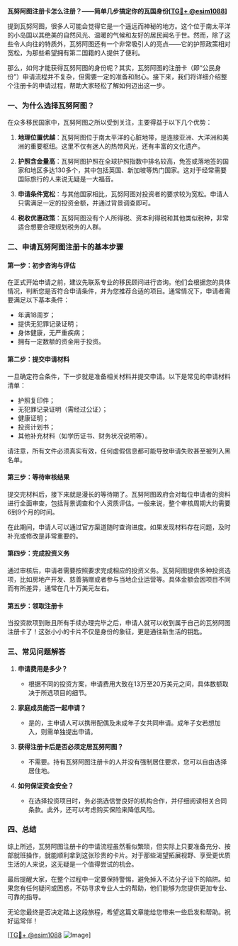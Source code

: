 **瓦努阿图注册卡怎么注册？——简单几步搞定你的瓦国身份[[TG💪+ @esim1088](https://t.me/s/esim1088)]**

提到瓦努阿图，很多人可能会觉得它是一个遥远而神秘的地方。这个位于南太平洋的小岛国以其绝美的自然风光、温暖的气候和友好的居民闻名于世。然而，除了这些令人向往的特质外，瓦努阿图还有一个非常吸引人的亮点——它的护照政策相对宽松，为那些希望拥有第二国籍的人提供了便利。

那么，如何才能获得瓦努阿图的身份呢？其实，瓦努阿图的注册卡（即“公民身份”）申请流程并不复杂，但需要一定的准备和耐心。接下来，我们将详细介绍整个注册卡的申请过程，帮助大家轻松了解如何迈出这一步。

### 一、为什么选择瓦努阿图？

在众多移民国家中，瓦努阿图之所以受到关注，主要得益于以下几个优势：

1. **地理位置优越**：瓦努阿图位于南太平洋的心脏地带，是连接亚洲、大洋洲和美洲的重要枢纽。这里不仅有迷人的热带风光，还有丰富的文化遗产。
   
2. **护照含金量高**：瓦努阿图护照在全球护照指数中排名较高，免签或落地签的国家和地区多达130多个，其中包括英国、新加坡等热门国家。这对于经常需要国际旅行的人来说无疑是一大福音。

3. **申请条件宽松**：与其他国家相比，瓦努阿图对投资者的要求较为宽松。申请人只需满足一定的投资金额，并通过背景调查即可。

4. **税收优惠政策**：瓦努阿图没有个人所得税、资本利得税和其他类似税种，非常适合想要合理规划税务的人群。

### 二、申请瓦努阿图注册卡的基本步骤

#### 第一步：初步咨询与评估

在正式开始申请之前，建议先联系专业的移民顾问进行咨询。他们会根据您的具体情况，判断您是否符合申请条件，并为您推荐合适的项目。通常情况下，申请者需要满足以下基本条件：

- 年满18周岁；
- 提供无犯罪记录证明；
- 身体健康，无严重疾病；
- 拥有一定数额的资金用于投资。

#### 第二步：提交申请材料

一旦确定符合条件，下一步就是准备相关材料并提交申请。以下是常见的申请材料清单：

- 护照复印件；
- 无犯罪记录证明（需经过公证）；
- 健康证明；
- 投资计划书；
- 其他补充材料（如学历证书、财务状况说明等）。

请注意，所有文件必须真实有效，任何虚假信息都可能导致申请失败甚至被列入黑名单。

#### 第三步：等待审核结果

提交完材料后，接下来就是漫长的等待期了。瓦努阿图政府会对每位申请者的资料进行全面审查，包括背景调查和个人资质评估。一般来说，整个审核周期大约需要6到9个月的时间。

在此期间，申请人可以通过官方渠道随时查询进度。如果发现材料存在问题，及时补充或修改是非常重要的。

#### 第四步：完成投资义务

通过审核后，申请者需要按照要求完成相应的投资义务。瓦努阿图提供多种投资选项，比如房地产开发、慈善捐赠或者参与当地企业运营等。具体金额会因项目不同而有所差异，通常在几十万美元左右。

#### 第五步：领取注册卡

当投资款项到账且所有手续办理完毕之后，申请人就可以收到属于自己的瓦努阿图注册卡了！这张小小的卡片不仅是身份的象征，更是通往新生活的钥匙。

### 三、常见问题解答

1. **申请费用是多少？**
   - 根据不同的投资方案，申请费用大致在13万至20万美元之间，具体数额取决于所选项目的细节。

2. **家庭成员能否一起申请？**
   - 是的，主申请人可以携带配偶及未成年子女共同申请。成年子女若想加入，则需单独提出申请。

3. **获得注册卡后是否必须定居瓦努阿图？**
   - 不需要。持有瓦努阿图注册卡的人并没有强制居住要求，您可以自由选择居住地。

4. **如何保证资金安全？**
   - 在选择投资项目时，务必挑选信誉良好的机构合作，并仔细阅读相关合同条款。此外，还可以考虑购买保险来降低风险。

### 四、总结

综上所述，瓦努阿图注册卡的申请流程虽然看似繁琐，但实际上只要准备充分、按部就班操作，就能顺利拿到这张珍贵的卡片。对于那些渴望拓展视野、享受更优质生活的人来说，这无疑是一个值得尝试的机会。

最后提醒大家，在整个过程中一定要保持警惕，避免掉入不法分子设下的陷阱。如果您有任何疑问或困惑，不妨寻求专业人士的帮助，他们能够为您提供更加专业、可靠的指导。

无论您最终是否决定踏上这段旅程，希望这篇文章能给您带来一些启发和帮助。祝好运常伴！

[[TG💪+ @esim1088](https://t.me/s/esim1088) ![Image](https://i.postimg.cc/4NQfJmqS/Snipaste-2025-05-13-00-14-12.png)]